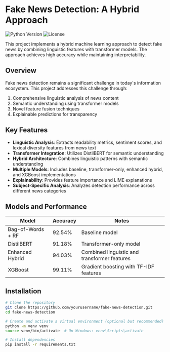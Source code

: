 # Fake News Detection: A Hybrid Approach

![Python Version](https://img.shields.io/badge/python-3.8%2B-blue)
![License](https://img.shields.io/badge/license-MIT-green)

This project implements a hybrid machine learning approach to detect fake news by combining linguistic features with transformer models. The approach achieves high accuracy while maintaining interpretability.

## Overview

Fake news detection remains a significant challenge in today's information ecosystem. This project addresses this challenge through:

1. Comprehensive linguistic analysis of news content
2. Semantic understanding using transformer models
3. Novel feature fusion techniques
4. Explainable predictions for transparency

## Key Features

- **Linguistic Analysis**: Extracts readability metrics, sentiment scores, and lexical diversity features from news text
- **Transformer Integration**: Utilizes DistilBERT for semantic understanding
- **Hybrid Architecture**: Combines linguistic patterns with semantic understanding
- **Multiple Models**: Includes baseline, transformer-only, enhanced hybrid, and XGBoost implementations
- **Explainability**: Provides feature importance and LIME explanations
- **Subject-Specific Analysis**: Analyzes detection performance across different news categories

## Models and Performance

| Model | Accuracy | Notes |
|-------|----------|-------|
| Bag-of-Words + RF | 92.54% | Baseline model |
| DistilBERT | 91.18% | Transformer-only model |
| Enhanced Hybrid | 94.03% | Combined linguistic and transformer features |
| XGBoost | 99.11% | Gradient boosting with TF-IDF features |

## Installation

```bash
# Clone the repository
git clone https://github.com/yourusername/fake-news-detection.git
cd fake-news-detection

# Create and activate a virtual environment (optional but recommended)
python -m venv venv
source venv/bin/activate  # On Windows: venv\Scripts\activate

# Install dependencies
pip install -r requirements.txt

